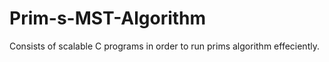 # Prim-s-MST-Algorithm
Consists of scalable C programs in order to run prims algorithm effeciently.
